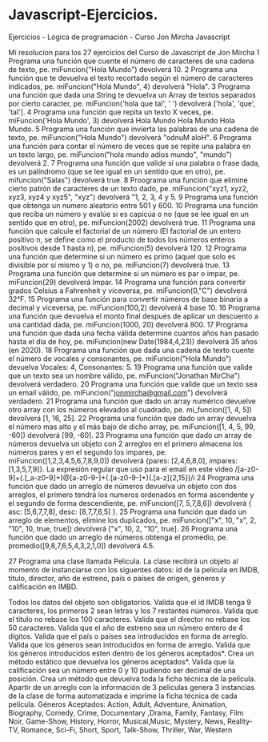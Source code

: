 # Javascript-Ejercicios.
Ejercicios - Lógica de programación - Curso Jon Mircha Javascript

Mi resolucíon para los 27 ejercicios del Curso de Javascript de Jon Mircha
1 Programa una función que cuente el número de caracteres de una cadena de texto, pe. miFuncion("Hola Mundo") devolverá 10.
2 Programa una función que te devuelva el texto recortado según el número de caracteres indicados, pe. miFuncion("Hola Mundo", 4) devolverá "Hola".
3 Programa una función que dada una String te devuelva un Array de textos separados por cierto caracter, pe. miFuncion('hola que tal', ' ') devolverá ['hola', 'que', 'tal'].
4 Programa una función que repita un texto X veces, pe. miFuncion('Hola Mundo', 3) devolverá Hola Mundo Hola Mundo Hola Mundo.
5 Programa una función que invierta las palabras de una cadena de texto, pe. miFuncion("Hola Mundo") devolverá "odnuM aloH".
6 Programa una función para contar el número de veces que se repite una palabra en un texto largo, pe. miFuncion("hola mundo adios mundo", "mundo") devolverá 2.
7 Programa una función que valide si una palabra o frase dada, es un palíndromo (que se lee igual en un sentido que en otro), pe. mifuncion("Salas") devolverá true.
8 Proograma una función que elimine cierto patrón de caracteres de un texto dado, pe. miFuncion("xyz1, xyz2, xyz3, xyz4 y xyz5", "xyz") devolverá "1, 2, 3, 4 y 5.
9 Programa una función que obtenga un numero aleatorio entre 501 y 600.
10 Programa una función que reciba un número y evalúe si es capicúa o no (que se lee igual en un sentido que en otro), pe. miFuncion(2002) devolverá true.
11 Programa una función que calcule el factorial de un número (El factorial de un entero positivo n, se define como el producto de todos los números enteros positivos desde 1 hasta n), pe. miFuncion(5) devolverá 120.
12 Programa una función que determine si un número es primo (aquel que solo es divisible por sí mismo y 1) o no, pe. miFuncion(7) devolverá true.
13 Programa una función que determine si un número es par o impar, pe. miFuncion(29) devolverá Impar.
14 Programa una función para convertir grados Celsius a Fahrenheit y viceversa, pe. miFuncion(0,"C") devolverá 32°F.
15 Programa una función para convertir números de base binaria a decimal y viceversa, pe. miFuncion(100,2) devolverá 4 base 10.
16 Programa una función que devuelva el monto final después de aplicar un descuento a una cantidad dada, pe. miFuncion(1000, 20) devolverá 800.
17 Programa una función que dada una fecha válida determine cuantos años han pasado hasta el día de hoy, pe. miFuncion(new Date(1984,4,23)) devolverá 35 años (en 2020).
18 Programa una función que dada una cadena de texto cuente el número de vocales y consonantes, pe. miFuncion("Hola Mundo") devuelva Vocales: 4, Consonantes: 5.
19 Programa una función que valide que un texto sea un nombre válido, pe. miFuncion("Jonathan MirCha") devolverá verdadero.
20 Programa una función que valide que un texto sea un email válido, pe. miFuncion("jonmircha@gmail.com") devolverá verdadero.
21 Programa una función que dado un array numérico devuelve otro array con los números elevados al cuadrado, pe. mi_funcion([1, 4, 5]) devolverá [1, 16, 25].
22 Programa una función que dado un array devuelva el número mas alto y el más bajo de dicho array, pe. miFuncion([1, 4, 5, 99, -60]) devolverá [99, -60].
23 Programa una función que dado un array de números devuelva un objeto con 2 arreglos en el primero almacena los números pares y en el segundo los impares, pe. miFuncion([1,2,3,4,5,6,7,8,9,0]) devolverá {pares: [2,4,6,8,0], impares: [1,3,5,7,9]}.
La expresión regular que uso para el email en este video /[a-z0-9]+(.[_a-z0-9]+)@[a-z0-9-]+(.[a-z0-9-]+)(.[a-z]{2,15})/i
24 Programa una función que dado un arreglo de números devuelva un objeto con dos arreglos, el primero tendrá los numeros ordenados en forma ascendente y el segundo de
forma descendiente, pe. miFuncion([7, 5,7,8,6]) devolverá { asc: [5,6,7,7,8], desc: [8,7,7,6,5] }.
25 Programa una función que dado un arreglo de elementos, elimine los duplicados, pe. miFuncion(["x", 10, "x", 2, "10", 10, true, true]) devolverá ["x", 10, 2, "10",
true].
26 Programa una función que dado un arreglo de números obtenga el promedio, pe. promedio([9,8,7,6,5,4,3,2,1,0]) devolverá 4.5.

27 Programa una clase llamada Pelicula.
La clase recibirá un objeto al momento de instanciarse con los siguentes datos: id de la película en IMDB, titulo, director, año de estreno, país o países de origen,
géneros y calificación en IMBD.

Todos los datos del objeto son obligatorios.
Valida que el id IMDB tenga 9 caracteres, los primeros 2 sean letras y los 7 restantes números.
Valida que el título no rebase los 100 caracteres.
Valida que el director no rebase los 50 caracteres.
Valida que el año de estreno sea un número entero de 4 dígitos.
Valida que el país o paises sea introducidos en forma de arreglo.
Valida que los géneros sean introducidos en forma de arreglo.
Valida que los géneros introducidos esten dentro de los géneros aceptados*.
Crea un método estático que devuelva los géneros aceptados*.
Valida que la calificación sea un número entre 0 y 10 pudiendo ser decimal de una posición.
Crea un método que devuelva toda la ficha técnica de la película.
Apartir de un arreglo con la información de 3 películas genera 3 instancias de la clase de forma automatizada e imprime la ficha técnica de cada película.
Géneros Aceptados: Action, Adult, Adventure, Animation, Biography, Comedy, Crime, Documentary ,Drama, Family, Fantasy, Film Noir, Game-Show, History, Horror, Musical,Music, Mystery, News, Reality-TV, Romance, Sci-Fi, Short, Sport, Talk-Show, Thriller, War, Western


